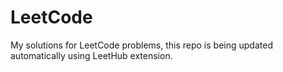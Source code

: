 # LeetCode
My solutions for LeetCode problems, this repo is being updated automatically using LeetHub extension. 
